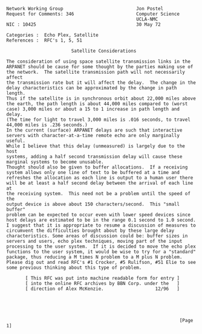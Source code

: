     Network Working Group                           Jon Postel
    Request for Comments: 346                       Computer Science
                                                    UCLA-NMC
    NIC : 10425                                     30 May 72

    Categories :  Echo Plex, Satellite
    References :  RFC's 1, 5, 51

                            Satellite Considerations

    The consideration of using space satellite transmission links in the
    ARPANET should be cause for some thought by the parties making use of
    the network.  The satellite transmission path will not necessarily affect
    the transmission rate but it will affect the delay.  The change in the
    delay characteristics can be approximated by the change in path length.
    Thus if the satellite is in synchronous orbit about 22,000 miles above
    the earth, the path length is about 44,000 miles compared to (worst
    case) 3,000 miles or about a 15 to 1 increase in path length and delay.
    (The time for light to travel 3,000 miles is .016 seconds, to travel
    44,000 miles is .236 seconds.)
    In the current (surface) ARPANET delays are such that interactive
    servers with character-at-a-time remote echo are only marginally useful.
    While I believe that this delay (unmeasured) is largely due to the host
    systems, adding a half second transmission delay will cause these
    marginal systems to become unusable.
    Thought should also be given to buffer allocations.  If a receiving
    system allows only one line of text to be buffered at a time and
    refreshes the allocation as each line is output to a human user there
    will be at least a half second delay between the arrival of each line at
    the receiving system.  This need not be a problem until the speed of the
    output device is above about 150 characters/second.  This "small buffer"
    problem can be expected to occur even with lower speed devices since
    host delays are estimated to be in the range 0.1 second to 1.0 second.
    I suggest that it is appropriate to resume a discussion of measures to
    circumvent the difficulties brought about by these large delay
    characteristics. Some areas of discussion could be: buffer sizes in
    servers and users, echo plex techniques, moving part of the input
    processing to the user system.  If it is decided to move the echo plex
    functions to the user system, it would be wise to try for a "standard"
    package, thus reducing a M times N problem to a M plus N problem.
    Please dig out and read RFC's #1 Crocker, #5 Rulifson, #51 Elie to see
    some previous thinking about this type of problem.

           [ This RFC was put into machine readable form for entry ]
           [ into the online RFC archives by BBN Corp. under the   ]
           [ direction of Alex McKenzie.                   12/96   ]





                                                                    [Page 1]
